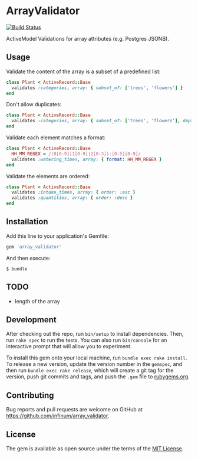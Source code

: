 # ArrayValidator

[![Build Status](https://travis-ci.org/infinum/array_validator.png)](https://travis-ci.org/infinum/array_validator)

ActiveModel Validations for array attributes (e.g. Postgres JSONB).

## Usage

Validate the content of the array is a subset of a predefined list:

```ruby
class Plant < ActiveRecord::Base
  validates :categories, array: { subset_of: ['trees', 'flowers'] }
end
```

Don't allow duplicates:

```ruby
class Plant < ActiveRecord::Base
  validates :categories, array: { subset_of: ['trees', 'flowers'], duplicates: false }
end
```

Validate each element matches a format:

```ruby
class Plant < ActiveRecord::Base
  HH_MM_REGEX = /(0[0-9]|1[0-9]|2[0-3]):[0-5][0-9]/
  validates :watering_times, array: { format: HH_MM_REGEX }
end
```

Validate the elements are ordered:

```ruby
class Plant < ActiveRecord::Base
  validates :intake_times, array: { order: :asc }
  validates :quantities, array: { order: :desc }
end
```

## Installation

Add this line to your application's Gemfile:

```ruby
gem 'array_validator'
```

And then execute:

    $ bundle


## TODO

- length of the array

## Development

After checking out the repo, run `bin/setup` to install dependencies. Then, run `rake spec` to run the tests. You can also run `bin/console` for an interactive prompt that will allow you to experiment.

To install this gem onto your local machine, run `bundle exec rake install`. To release a new version, update the version number in the `gemspec`, and then run `bundle exec rake release`, which will create a git tag for the version, push git commits and tags, and push the `.gem` file to [rubygems.org](https://rubygems.org).

## Contributing

Bug reports and pull requests are welcome on GitHub at https://github.com/infinum/array_validator.

## License

The gem is available as open source under the terms of the [MIT License](http://opensource.org/licenses/MIT).
